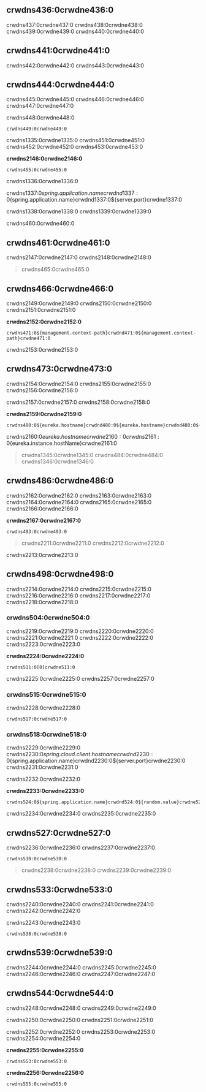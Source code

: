 ## crwdns436:0crwdne436:0

crwdns437:0crwdne437:0 crwdns438:0crwdne438:0 crwdns439:0crwdne439:0 crwdns440:0crwdne440:0

## crwdns441:0crwdne441:0

crwdns442:0crwdne442:0 crwdns443:0crwdne443:0

## crwdns444:0crwdne444:0

crwdns445:0crwdne445:0 crwdns446:0crwdne446:0 crwdns447:0crwdne447:0

crwdns448:0crwdne448:0

    crwdns449:0crwdne449:0
    

crwdns1335:0crwdne1335:0 crwdns451:0crwdne451:0 crwdns452:0crwdne452:0 crwdns453:0crwdne453:0

**crwdns2146:0crwdne2146:0**

    crwdns455:0crwdne455:0
    

crwdns1336:0crwdne1336:0

crwdns1337:0${spring.application.name}crwdnd1337:0${spring.application.name}crwdnd1337:0${server.port}crwdne1337:0

crwdns1338:0crwdne1338:0 crwdns1339:0crwdne1339:0

crwdns460:0crwdne460:0

## crwdns461:0crwdne461:0

crwdns2147:0crwdne2147:0 crwdns2148:0crwdne2148:0

> crwdns465:0crwdne465:0

## crwdns466:0crwdne466:0

crwdns2149:0crwdne2149:0 crwdns2150:0crwdne2150:0 crwdns2151:0crwdne2151:0

**crwdns2152:0crwdne2152:0**

    crwdns471:0${management.context-path}crwdnd471:0${management.context-path}crwdne471:0
    

crwdns2153:0crwdne2153:0

## crwdns473:0crwdne473:0

crwdns2154:0crwdne2154:0 crwdns2155:0crwdne2155:0 crwdns2156:0crwdne2156:0

crwdns2157:0crwdne2157:0 crwdns2158:0crwdne2158:0

**crwdns2159:0crwdne2159:0**

    crwdns480:0${eureka.hostname}crwdnd480:0${eureka.hostname}crwdnd480:0${eureka.hostname}crwdne480:0
    

crwdns2160:0${eureka.hostname}crwdne2160:0 crwdns2161:0${eureka.instance.hostName}crwdne2161:0

> crwdns1345:0crwdne1345:0 crwdns484:0crwdne484:0 crwdns1346:0crwdne1346:0

## crwdns486:0crwdne486:0

crwdns2162:0crwdne2162:0 crwdns2163:0crwdne2163:0 crwdns2164:0crwdne2164:0 crwdns2165:0crwdne2165:0 crwdns2166:0crwdne2166:0

**crwdns2167:0crwdne2167:0**

    crwdns493:0crwdne493:0
    

> crwdns2211:0crwdne2211:0 crwdns2212:0crwdne2212:0

crwdns2213:0crwdne2213:0

## crwdns498:0crwdne498:0

crwdns2214:0crwdne2214:0 crwdns2215:0crwdne2215:0 crwdns2216:0crwdne2216:0 crwdns2217:0crwdne2217:0 crwdns2218:0crwdne2218:0

### crwdns504:0crwdne504:0

crwdns2219:0crwdne2219:0 crwdns2220:0crwdne2220:0 crwdns2221:0crwdne2221:0 crwdns2222:0crwdne2222:0 crwdns2223:0crwdne2223:0

**crwdns2224:0crwdne2224:0**

    crwdns511:0[0]crwdne511:0
    

crwdns2225:0crwdne2225:0 crwdns2257:0crwdne2257:0

### crwdns515:0crwdne515:0

crwdns2228:0crwdne2228:0

    crwdns517:0crwdne517:0
    

### crwdns518:0crwdne518:0

crwdns2229:0crwdne2229:0 crwdns2230:0${spring.cloud.client.hostname}crwdnd2230:0${spring.application.name}crwdnd2230:0${server.port}crwdne2230:0 crwdns2231:0crwdne2231:0

crwdns2232:0crwdne2232:0

**crwdns2233:0crwdne2233:0**

    crwdns524:0${spring.application.name}crwdnd524:0${random.value}crwdne524:0
    

crwdns2234:0crwdne2234:0 crwdns2235:0crwdne2235:0

## crwdns527:0crwdne527:0

crwdns2236:0crwdne2236:0 crwdns2237:0crwdne2237:0

    crwdns530:0crwdne530:0
    

> crwdns2238:0crwdne2238:0 crwdns2239:0crwdne2239:0

## crwdns533:0crwdne533:0

crwdns2240:0crwdne2240:0 crwdns2241:0crwdne2241:0 crwdns2242:0crwdne2242:0

crwdns2243:0crwdne2243:0

    crwdns538:0crwdne538:0
    

## crwdns539:0crwdne539:0

crwdns2244:0crwdne2244:0 crwdns2245:0crwdne2245:0 crwdns2246:0crwdne2246:0 crwdns2247:0crwdne2247:0

## crwdns544:0crwdne544:0

crwdns2248:0crwdne2248:0 crwdns2249:0crwdne2249:0

crwdns2250:0crwdne2250:0 crwdns2251:0crwdne2251:0

crwdns2252:0crwdne2252:0 crwdns2253:0crwdne2253:0 crwdns2254:0crwdne2254:0

**crwdns2255:0crwdne2255:0**

    crwdns553:0crwdne553:0
    

**crwdns2256:0crwdne2256:0**

    crwdns555:0crwdne555:0
